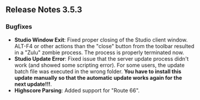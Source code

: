 ## Release Notes 3.5.3

### Bugfixes

- **Studio Window Exit**: Fixed proper closing of the Studio client window. ALT-F4 or other actions than the "close" button from the toolbar resulted in a "Zulu" zombie process. The process is properly terminated now.
- **Studio Update Error**: Fixed issue that the server update process didn't work (and showed some scripting error). For some users, the update batch file was executed in the wrong folder. **You have to install this update manually so that the automatic update works again for the next update!!!**.
- **Highscore Parsing**: Added support for "Route 66".